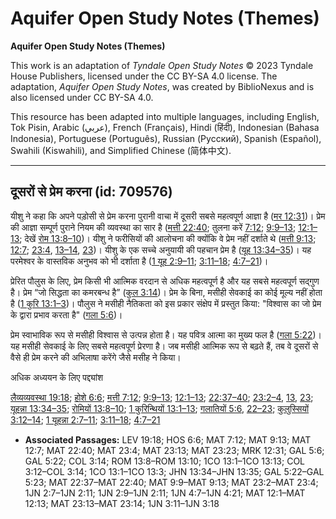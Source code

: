 # Aquifer Open Study Notes (Themes)

**Aquifer Open Study Notes (Themes)**

This work is an adaptation of *Tyndale Open Study Notes* © 2023 Tyndale House Publishers, licensed under the CC BY\-SA 4\.0 license. The adaptation, *Aquifer Open Study Notes*, was created by BiblioNexus and is also licensed under CC BY\-SA 4\.0\.

This resource has been adapted into multiple languages, including English, Tok Pisin, Arabic (عربي), French (Français), Hindi (हिंदी), Indonesian (Bahasa Indonesia), Portuguese (Português), Russian (Русский), Spanish (Español), Swahili (Kiswahili), and Simplified Chinese (简体中文).



--------------------------------

## दूसरों से प्रेम करना (id: 709576)

यीशु ने कहा कि अपने पड़ोसी से प्रेम करना पुरानी वाचा में दूसरी सबसे महत्वपूर्ण आज्ञा है ([मर 12:31](https://ref.ly/Mark12:31))। प्रेम की आज्ञा सम्पूर्ण पुराने नियम की व्यवस्था का सार है ([मत्ती 22:40](https://ref.ly/Matt22:40); तुलना करें [7:12](https://ref.ly/Matt7:12); [9:9–13](https://ref.ly/Matt9:9-Matt9:13); [12:1–13](https://ref.ly/Matt12:1-Matt12:13); देखें [रोम 13:8–10](https://ref.ly/Rom13:8-Rom13:10))। यीशु ने फरीसियों की आलोचना की क्योंकि वे प्रेम नहीं दर्शाते थे ([मत्ती 9:13](https://ref.ly/Matt9:13); [12:7](https://ref.ly/Matt12:7); [23:4](https://ref.ly/Matt23:4), [13–14](https://ref.ly/Matt23:13-Matt23:14), [23](https://ref.ly/Matt23:23))। यीशु के एक सच्चे अनुयायी की पहचान प्रेम है ([यूह 13:34–35](https://ref.ly/John13:34-John13:35))। यह परमेश्वर के वास्तविक अनुभव को भी दर्शाता है ([1 यूह 2:9–11](https://ref.ly/1John2:9-1John2:11); [3:11–18](https://ref.ly/1John3:11-1John3:18); [4:7–21](https://ref.ly/1John4:7-1John4:21))।

प्रेरित पौलुस के लिए, प्रेम किसी भी आत्मिक वरदान से अधिक महत्वपूर्ण है और यह सबसे महत्वपूर्ण सद्गुण है। प्रेम “जो सिद्धता का कमरबन्ध है” ([कुल 3:14](https://ref.ly/Col3:14))। प्रेम के बिना, मसीही सेवकाई का कोई मूल्य नहीं होता है ([1 कुरि 13:1–3](https://ref.ly/1Cor13:1-1Cor13:3))। पौलुस ने मसीही नैतिकता को इस प्रकार संक्षेप में प्रस्तुत किया: "विश्वास का जो प्रेम के द्वारा प्रभाव करता है" ([गला 5:6](https://ref.ly/Gal5:6))।

प्रेम स्वाभाविक रूप से मसीही विश्वास से उत्पन्न होता है। यह पवित्र आत्मा का मुख्य फल है ([गला 5:22](https://ref.ly/Gal5:22))। यह मसीही सेवकाई के लिए सबसे महत्वपूर्ण प्रेरणा है। जब मसीही आत्मिक रूप से बढ़ते हैं, तब वे दूसरों से वैसे ही प्रेम करने की अभिलाषा करेंगे जैसे मसीह ने किया।

अधिक अध्ययन के लिए पद्द्यांश

[लैव्यव्यवस्था 19:18](https://ref.ly/Lev19:18); [होशे 6:6](https://ref.ly/Hos6:6); [मत्ती 7:12](https://ref.ly/Matt7:12); [9:9–13](https://ref.ly/Matt9:9-Matt9:13); [12:1–13](https://ref.ly/Matt12:1-Matt12:13); [22:37–40](https://ref.ly/Matt22:37-Matt22:40); [23:2–4](https://ref.ly/Matt23:2-Matt23:4), [13](https://ref.ly/Matt23:13), [23](https://ref.ly/Matt23:23); [यूहन्ना 13:34–35](https://ref.ly/John13:34-John13:35); [रोमियों 13:8–10](https://ref.ly/Rom13:8-Rom13:10); [1 कुरिन्थियों 13:1–13](https://ref.ly/1Cor13:1-1Cor13:13); [गलातियों 5:6](https://ref.ly/Gal5:6), [22–23](https://ref.ly/Gal5:22-Gal5:23); [कुलुस्सियों 3:12–14](https://ref.ly/Col3:12-Col3:14); [1 यूहन्ना 2:7–11](https://ref.ly/1John2:7-1John2:11); [3:11–18](https://ref.ly/1John3:11-1John3:18); [4:7–21](https://ref.ly/1John4:7-1John4:21)

* **Associated Passages:** LEV 19:18; HOS 6:6; MAT 7:12; MAT 9:13; MAT 12:7; MAT 22:40; MAT 23:4; MAT 23:13; MAT 23:23; MRK 12:31; GAL 5:6; GAL 5:22; COL 3:14; ROM 13:8–ROM 13:10; 1CO 13:1–1CO 13:13; COL 3:12–COL 3:14; 1CO 13:1–1CO 13:3; JHN 13:34–JHN 13:35; GAL 5:22–GAL 5:23; MAT 22:37–MAT 22:40; MAT 9:9–MAT 9:13; MAT 23:2–MAT 23:4; 1JN 2:7–1JN 2:11; 1JN 2:9–1JN 2:11; 1JN 4:7–1JN 4:21; MAT 12:1–MAT 12:13; MAT 23:13–MAT 23:14; 1JN 3:11–1JN 3:18

